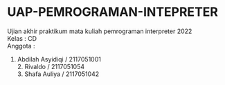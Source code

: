 # UAP-PEMROGRAMAN-INTEPRETER
Ujian akhir praktikum mata kuliah pemrograman interpreter 2022 
<br>Kelas   : CD 
<br>Anggota :  
1. Abdilah Asyidiqi / 2117051001 
<br>2. Rivaldo / 2117051054 
<br>3. Shafa Auliya / 2117051042
